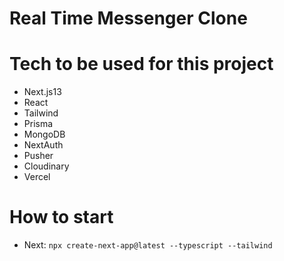 # Real Time Messenger Clone

# Tech to be used for this project

-   Next.js13
-   React
-   Tailwind
-   Prisma
-   MongoDB
-   NextAuth
-   Pusher
-   Cloudinary
-   Vercel

# How to start

-   Next: `npx create-next-app@latest --typescript --tailwind`
